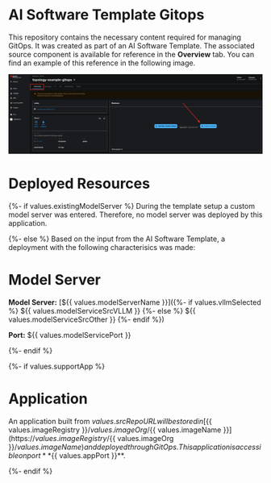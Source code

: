 # AI Software Template Gitops

This repository contains the necessary content required for managing GitOps. It was created as part of an AI Software Template. The associated source component is available for reference in the **Overview** tab. You can find an example of this reference in the following image.

![Overview Tab](./images/overview-dependency.png)

# Deployed Resources

{%- if values.existingModelServer %}
During the template setup a custom model server was entered. Therefore, no model server was deployed by this application.

{%- else %}
Based on the input from the AI Software Template, a deployment with the following characterisics was made:

# Model Server
**Model Server:** [${{ values.modelServerName }}]({%- if values.vllmSelected %} ${{ values.modelServiceSrcVLLM }} {%- else %} ${{ values.modelServiceSrcOther }} {%- endif %})

**Port:** ${{ values.modelServicePort }}

{%- endif %}

{%- if values.supportApp %}

# Application
An application built from ${{ values.srcRepoURL }} will be stored in [${{ values.imageRegistry }}/${{ values.imageOrg }}/${{ values.imageName }}](https://${{ values.imageRegistry }}/${{ values.imageOrg }}/${{ values.imageName }}) and deployed through GitOps. This application is accessible on port **${{ values.appPort }}**.

{%- endif %}